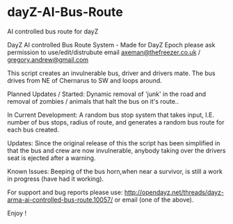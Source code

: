 dayZ-AI-Bus-Route
=================

AI controlled bus route for dayZ


DayZ AI controlled Bus Route System - Made for DayZ Epoch please ask permission to use/edit/distrubute email axeman@thefreezer.co.uk / gregory.andrew@gmail.com


This script creates an invulnerable bus, driver and drivers mate. The bus drives from NE of Chernarus to SW and loops around. 

Planned Updates / Started: Dynamic removal of 'junk' in the road and removal of zombies / animals that halt the bus on it's route..

In Current Development: A random bus stop system that takes input, I.E. number of bus stops, radius of route, and generates a random bus route for each bus created.

Updates: Since the original release of this the script has been simplified in that the bus and crew are now invulnerable, anybody taking over the drivers seat is ejected after a warning.

Known Issues: Beeping of the bus horn,when near a survivor, is still a work in progress (have had it working).

For support and bug reports please use: http://opendayz.net/threads/dayz-arma-ai-controlled-bus-route.10057/ or email (one of the above).

Enjoy !
